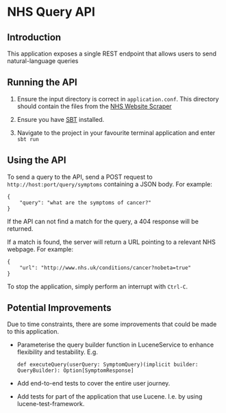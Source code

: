 NHS Query API
====

Introduction
---
This application exposes a single REST endpoint that allows users to 
send natural-language queries

Running the API
---
1. Ensure the input directory is correct in `application.conf`. This directory
should contain the files from the [NHS Website Scraper](https://github.com/GlassAndOneHalf/nhs-website-scraper)

2. Ensure you have [SBT](http://www.scala-sbt.org) installed.

3. Navigate to the project in your favourite terminal application and enter `sbt run`

Using the API
---
To send a query to the API, send a POST request to `http://host:port/query/symptoms`
containing a JSON body. For example:
```
{
    "query": "what are the symptoms of cancer?"
}
```

If the API can not find a match for the query, a 404 response will be returned.

If a match is found, the server will return a URL pointing to a relevant NHS
webpage. For example:

```
{
    "url": "http://www.nhs.uk/conditions/cancer?nobeta=true"
}
```

To stop the application, simply perform an interrupt with `Ctrl-C`.

Potential Improvements
---
Due to time constraints, there are some improvements that could be made to this application.

- Parameterise the query builder function in LuceneService to enhance flexibility and
testability. E.g.

  `def executeQuery(userQuery: SymptomQuery)(implicit builder: QueryBuilder): Option[SymptomResponse]`

- Add end-to-end tests to cover the entire user journey.
- Add tests for part of the application that use Lucene. I.e. by using lucene-test-framework.
